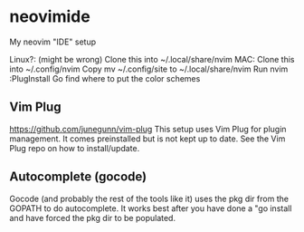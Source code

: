 # neovimide
My neovim "IDE" setup

Linux?: (might be wrong)
Clone this into ~/.local/share/nvim
MAC:
Clone this into ~/.config/nvim
Copy mv ~/.config/site to ~/.local/share/nvim
Run nvim
:PlugInstall
Go find where to put the color schemes

## Vim Plug
https://github.com/junegunn/vim-plug
This setup uses Vim Plug for plugin management. It comes preinstalled but is not kept up to date. See the Vim Plug repo on how to install/update.

## Autocomplete (gocode)
Gocode (and probably the rest of the tools like it) uses the pkg dir from the GOPATH to do autocomplete. It works best after you have done a "go install <package> and have forced the pkg dir to be populated.

